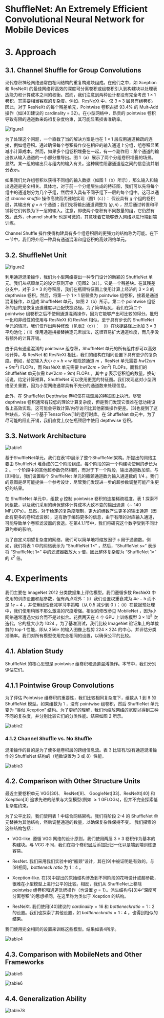 ShuffleNet: An Extremely Efficient Convolutional Neural Network for Mobile Devices
=

# 3. Approach
## 3.1. Channel Shuffle for Group Convolutions
现代卷积神经网络通常由相同结构的重复构建块组成。在他们之中，如 Xception 和 ResNeXt 的最佳网络将高效的深度可分离卷积或组卷积引入到构建块以处理表达能力和计算成本之间的权衡。然而，我们注意到两种设计都没有完全考虑 $1 \times 1$ 卷积，其需要相当客观的复杂度。例如，ResNeXt 中，仅 $3 \times 3$ 层具有组卷积。因此，对于 ResNeXt 的每个残差单元，Pointwise 卷积占据 93.4% 的 Mult-Add 操作（如[40]建议的 cardinality = 32）。在小型网络中，昂贵的 pointwise 卷积导致有限的通道数来妈祖复杂度约束，其可能显著损害准确率。

![figure1](./images/shuffle-net/figure1.png)

为了处理这个问题，一个直截了当的解决方案是也在 $1 \times 1$ 层应用通道稀疏的连接，例如组卷积。通过确保每个卷积操作仅在相应的输入通道上分组，组卷积显著减小计算成本。然而，如果多个组卷积堆叠在一起，有一个副作用：某个通道的输出仅从输入通道的一小部分推导出。图 1（a）展示了两个分组卷积堆叠的场景。显然，某一组的输出只与组内的输入有关。这种属性阻塞通道组之间的信息流并削弱表示。

如果我们允许组卷积以获得不同组的输入数据（如图 1（b）所示），那么输入和输出通道是完全相关。具体地，对于前一个分组层生成的特征图，我们可以先将每个组中的通道划分为几个子组，然后馈入具有不同子组下一层的每个组中。这可以通过 _channe shuffle_ 操作高效而优雅地实现（图1（c））： 假设具有 $g$ 个组的卷积层，其输出有 $g \times n$ 个通道；我们先将输出通道调整为 $(g,n)$ ，然后通过转置和平铺将它们转换为下一层的输入。注意，即使两个卷积有不同数量的组，它仍然有效。此外，channel shuffle 也是可微的，其意味着它能够嵌入网络以进行端到端训练。

Channel Shuffle 操作使得构建具有多个组卷积层的更强力的结构称为可能。在下一节中，我们将介绍一种具有通道混淆和组卷积的高效网络单元。

## 3.2. ShuffleNet Unit
![figure2](./images/shuffle-net/figure2.png)

利用通道混淆操作，我们为小型网络提出一种专门设计的新颖的 ShuffleNet 单元。我们从瓶颈单元的设计原则开始（见图2（a））。它是一个残差块。在其残差分支中，对于 $3 \times 3$ 的卷积层，我们在瓶颈特征图上使用计算上经济的 $3 \times 3$ 的 depthwise 卷积。然后，将第一个 $1 \times 1$ 层替换为 pointwise 组卷积，接着是通道混淆操作，以组成 ShuffleNet 单元，如图 2（b）所示。第二个 pointwise 组卷积的目的是恢复通道维度以匹配快捷路径。为了简单起见，我们在第二个 pointwise 组卷积之后不使用通道混淆操作，因为它能够产出可比较的得分。批归一化和非线性的使用与 ResNeXt 和 ResNet 相似。至于具有步长的 ShuffleNet 单元的情况，我们仅作出两种修改（见表2（c））： （i）在快捷路径上添加 $3 \times 3$ 平均池化；（ii）使用通道拼接替换逐元素加法，这很容易扩大通道维度，而几乎没有额外的计算开销。

由于具有通道混淆的 pointwise 组卷积，ShuffleNet 单元的所有组件都可以高效地计算。与 ResNet 和 ResNeXt 相比，我们的结构在相同设置下具有更少的复杂度。例如，给定输入大小 $c \times h \times w$ 和瓶颈通道 $m$ ，ResNet 单元需要 $hw(2cm + 9m^2)$ FLOPs，而 ResNeXt 单元需要 $hw(2cm + 9m^2)$ FLOPs，而我们的 ShuffleNet 单元仅需 $hw(2cm + 9m)$ FLOPs ，其中 $g$ 表示卷积组的数量。换句话说，给定计算预算，ShuffleNet 可以使用更宽的特征图。我们发现这对小型网络至关重要，因为小型网络通常具有不充分的通道数来处理信息。

此外，在 ShuffleNet Depthwise 卷积仅在瓶颈层的特征图上执行。尽管 depthwise 卷积通常有较低的理论计算复杂度，但是我们发现它很难在低功耗设备上高效实现，这可能会导致计算/内存访问比其他密集操作更差。[3]也提到了这种缺点，它有一个基于TensorFlow[1]的运行时库。在 ShuffleNet 单元中，为了尽可能的阻止开销，我们直觉上仅在瓶颈层中使用 depthwise 卷积。

## 3.3. Network Architecture
![table1](./images/shuffle-net/table1.png)

基于ShuffleNet单元，我们在表1中展示了整个ShuffleNet架构。所提出的网络主要由 ShuffleNet 堆叠成的三个阶段组成。每个阶段的第一个构建块使用的步长为 2 。一个阶段中的其他超参数仍然相同，而对于下一个阶段，输出通道数加倍。与[9]相似，我们设置每个 ShuffleNet 单元的瓶颈通道数为输入通道数的 $1/4$ 。我们的意图是尽可能提供一个参考设计，尽管我们发现进一步的超参数调整可能产生更好的结果。

在 ShuffleNet 单元中，组数 $g$ 控制 pointwise 卷积的连接稀疏程度。表 1 探索不同组数，以及我们采用的确保整体计算成本大致不变的输出通道（$\sim$ 140 MFLOPs）。显然，对于给定的复杂度限制，更大的组数产生更多的输出通道（因此有更多的卷积滤波器），这有助于编码更多的信息，由于有限的对应输入通道，可能导致单个卷积滤波器的衰退。在第4.1.1节中，我们将研究这个数字受到不同计算约束的影响。

为了自定义期望复杂度的网络，我们可以简单地将缩放因子 $s$ 用于通道数。例如，我们将表 1 中的网络表示为 “ShuffleNet $1 \times$” ，然后，“ShuffleNet $s \times$” 表示将 “ShuffleNet $1 \times$” 中的滤波器数放大 $s$ 倍，因此整体复杂度为 “ShuffleNet $1 \times$” 的 $s^2$ 倍。

# 4. Experiments
我们主要在 ImageNet 2012 分类数据集上评估模型。我们遵循多数 ResNeXt 中使用的训练设置和超参数，但有两点除外：（i）我们设置权重衰减为 $4e-5$ 而不是 $1e-4$ ，并使用线性衰减学习率策略（从 0.5 减少到 0 ）；（ii）在数据预处理中，我们使用稍微不那么激进的尺度增强。相似的修改参见 MobileNet ，因为小网络通常遭遇欠拟合而不是过拟合。花费两天在 4 个 GPU 上训练模型 $3 \times 10^5$ 次迭代，它的批大小为 1024 。为了基准测试，我们比较 ImageNet 验证集上的单裁剪的 top-1 性能，即从 $256 \times$ 的输入图像上裁剪 $224 \times 224$ 的中心，并评估分类准确率。我们对所有模型使用完全相同的设置，以确保公平的比较。

## 4.1. Ablation Study
ShuffleNet 的核心思想是 pointwise 组卷积和通道混淆操作。本节中，我们分别评估它们。

## 4.1.1 Pointwise Group Convolutions
为了评估 Pointwise 组卷积的重要性，我们比较相同复杂度下，组数从 1 到 8 的 ShuffleNet 模型。如果组数为 1 ，没有 pointwise 组卷积，然后 ShuffleNet 单元变为 “类似 Xception” 结构。为了更好的理解，我们也缩放网络的宽度以得到三种不同的复杂度，并分别比较它们的分类性能。结果如图 2 所示。

![table2](./images/shuffle-net/table2.png)

### 4.1.2 Channel Shuffle vs. No Shuffle
混淆操作的目的是为了使多组卷积层的跨组信息流。表 3 比较有/没有通道混淆操作的 ShuffleNet 结构的（组数设置为 3 或 8）性能。

![table3](./images/shuffle-net/table3.png)

## 4.2. Comparison with Other Structure Units
最近主要卷积单元 VGG[30]、 ResNet[9]、 GoogleNet[33]、ResNeXt[40] 和 Xception[3] 追求先进的结果与大型模型(例如 $\ge 1$ GFLOGs)，但并不完全探索低复杂度约束。

为了公平比较，我们使用表 1 中综合网络架构。我们将阶段 2-4 的 ShuffleNet 单元替换为其他结构，然后调整通道的数量，以确保复杂性保持不变。 我们探索的这些结构包括：
- VGG-like. 遵循 VGG 网络的设计原则，我们使用两层 $3 \times 3$ 卷积作为基本的构建块。与 VGG 不同，我们在每个卷积层后添加批归一化以是端到端训练更容易。

- ResNet. 我们采用我们实验中的“瓶颈”设计，其在[9]中被证明是有效的。与[9]相同，_bottleneck ratio_ 为 $1:4$ 。

- Xception-like. 在[3]中提出的原始结构涉及到不同阶段的花哨设计或超参数，很难在小型模型上进行公平的比较。相反，我们从 ShuffleNet上移除 pointwise 组卷积和通道洗牌操作（也设置 $g=1$）。派生结构与[3]中“深度可分离卷积”的思想相同，在这里称为类似于 Xception 的结构。

- ResNeXt. 我们使用[40]建议的 $cardinality=16$ 和 $bottleneck ratio = 1:2$ 的设置。我们也探索了其他设置，如 $bottleneck ratio = 1:4$ ，也得到相似的结果。

我们使用完全相同的设置来训练这些模型。结果如表4所示。

![table4](./images/shuffle-net/table4.png)

## 4.3. Comparison with MobileNets and Other Frameworks

![table5](./images/shuffle-net/table5.png)

![table6](./images/shuffle-net/table6.png)

## 4.4. Generalization Ability
![table78](./images/shuffle-net/table78.png)
